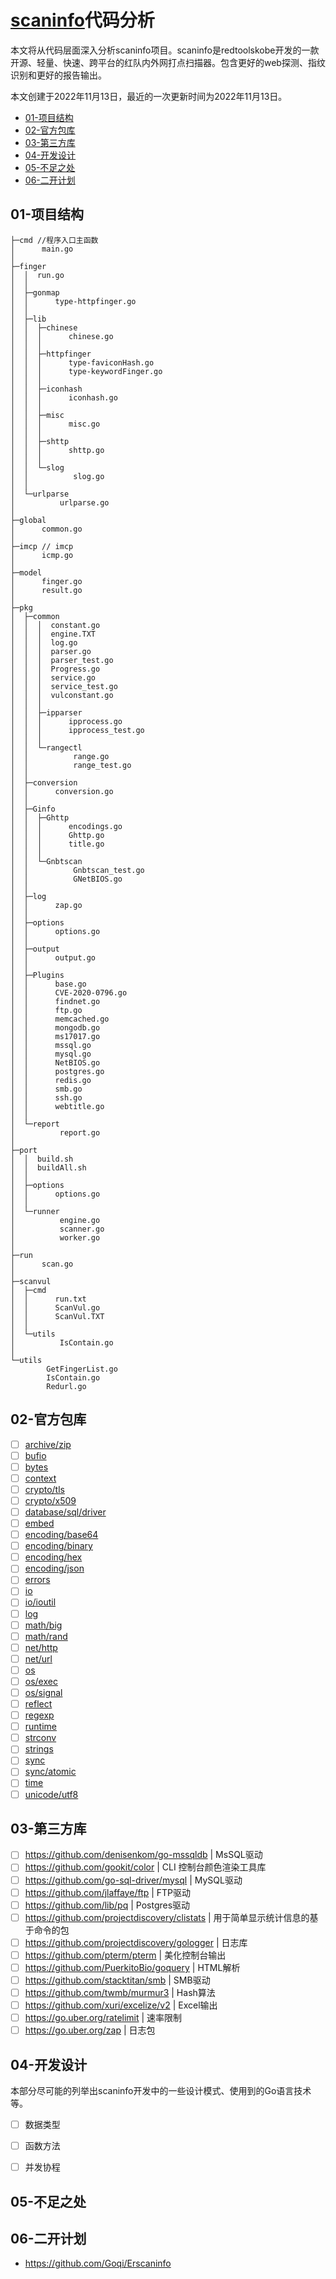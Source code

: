 # [scaninfo](https://github.com/redtoolskobe/scaninfo)代码分析

本文将从代码层面深入分析scaninfo项目。scaninfo是redtoolskobe开发的一款开源、轻量、快速、跨平台的红队内外网打点扫描器。包含更好的web探测、指纹识别和更好的报告输出。

本文创建于2022年11月13日，最近的一次更新时间为2022年11月13日。

- [01-项目结构]()
- [02-官方包库]()
- [03-第三方库]()
- [04-开发设计]()
- [05-不足之处]()
- [06-二开计划]()

## 01-项目结构

```
├─cmd //程序入口主函数
│      main.go
│      
├─finger
│  │  run.go
│  │  
│  ├─gonmap
│  │      type-httpfinger.go
│  │      
│  ├─lib
│  │  ├─chinese
│  │  │      chinese.go
│  │  │      
│  │  ├─httpfinger
│  │  │      type-faviconHash.go
│  │  │      type-keywordFinger.go
│  │  │      
│  │  ├─iconhash
│  │  │      iconhash.go
│  │  │      
│  │  ├─misc
│  │  │      misc.go
│  │  │      
│  │  ├─shttp
│  │  │      shttp.go
│  │  │      
│  │  └─slog
│  │          slog.go
│  │          
│  └─urlparse
│          urlparse.go
│          
├─global
│      common.go
│      
├─imcp // imcp
│      icmp.go
│          
├─model
│      finger.go
│      result.go
│      
├─pkg
│  ├─common
│  │  │  constant.go
│  │  │  engine.TXT
│  │  │  log.go
│  │  │  parser.go
│  │  │  parser_test.go
│  │  │  Progress.go
│  │  │  service.go
│  │  │  service_test.go
│  │  │  vulconstant.go
│  │  │  
│  │  ├─ipparser
│  │  │      ipprocess.go
│  │  │      ipprocess_test.go
│  │  │      
│  │  └─rangectl
│  │          range.go
│  │          range_test.go
│  │          
│  ├─conversion
│  │      conversion.go
│  │      
│  ├─Ginfo
│  │  ├─Ghttp
│  │  │      encodings.go
│  │  │      Ghttp.go
│  │  │      title.go
│  │  │      
│  │  └─Gnbtscan
│  │          Gnbtscan_test.go
│  │          GNetBIOS.go
│  │          
│  ├─log
│  │      zap.go
│  │      
│  ├─options
│  │      options.go
│  │      
│  ├─output
│  │      output.go
│  │      
│  ├─Plugins
│  │      base.go
│  │      CVE-2020-0796.go
│  │      findnet.go
│  │      ftp.go
│  │      memcached.go
│  │      mongodb.go
│  │      ms17017.go
│  │      mssql.go
│  │      mysql.go
│  │      NetBIOS.go
│  │      postgres.go
│  │      redis.go
│  │      smb.go
│  │      ssh.go
│  │      webtitle.go
│  │      
│  └─report
│          report.go
│          
├─port
│  │  build.sh
│  │  buildAll.sh
│  │  
│  ├─options
│  │      options.go
│  │      
│  └─runner
│          engine.go
│          scanner.go
│          worker.go
│          
├─run
│      scan.go
│      
├─scanvul
│  ├─cmd
│  │      run.txt
│  │      ScanVul.go
│  │      ScanVul.TXT
│  │      
│  └─utils
│          IsContain.go
│          
└─utils
        GetFingerList.go
        IsContain.go
        Redurl.go
```

## 02-官方包库

- [ ] [archive/zip](https://pkg.go.dev/archive/zip)
- [ ] [bufio](https://pkg.go.dev/bufio)
- [ ] [bytes](https://pkg.go.dev/bytes)
- [ ] [context](https://pkg.go.dev/context)
- [ ] [crypto/tls](https://pkg.go.dev/crypto/tls)
- [ ] [crypto/x509](https://pkg.go.dev/crypto/x509)
- [ ] [database/sql/driver](https://pkg.go.dev/database/sql/driver)
- [ ] [embed](https://pkg.go.dev/embed)
- [ ] [encoding/base64](https://pkg.go.dev/encoding/base64)
- [ ] [encoding/binary](https://pkg.go.dev/encoding/binary)
- [ ] [encoding/hex](https://pkg.go.dev/encoding/hex)
- [ ] [encoding/json](https://pkg.go.dev/encoding/json)
- [ ] [errors](https://pkg.go.dev/errors)
- [ ] [io](https://pkg.go.dev/io)
- [ ] [io/ioutil](https://pkg.go.dev/io/ioutil)
- [ ] [log](https://pkg.go.dev/log)
- [ ] [math/big](https://pkg.go.dev/math/big)
- [ ] [math/rand](https://pkg.go.dev/math/rand)
- [ ] [net/http](https://pkg.go.dev/net/http)
- [ ] [net/url](https://pkg.go.dev/net/url)
- [ ] [os](https://pkg.go.dev/os)
- [ ] [os/exec](https://pkg.go.dev/os/exec)
- [ ] [os/signal](https://pkg.go.dev/os/signal)
- [ ] [reflect](https://pkg.go.dev/reflect)
- [ ] [regexp](https://pkg.go.dev/regexp)
- [ ] [runtime](https://pkg.go.dev/runtime)
- [ ] [strconv](https://pkg.go.dev/strconv)
- [ ] [strings](https://pkg.go.dev/strings)
- [ ] [sync](https://pkg.go.dev/sync)
- [ ] [sync/atomic](https://pkg.go.dev/sync/atomic)
- [ ] [time](https://pkg.go.dev/time)
- [ ] [unicode/utf8](https://pkg.go.dev/unicode/utf8)

## 03-第三方库

- [ ] https://github.com/denisenkom/go-mssqldb | MsSQL驱动
- [ ] https://github.com/gookit/color | CLI 控制台颜色渲染工具库
- [ ] https://github.com/go-sql-driver/mysql | MySQL驱动
- [ ] https://github.com/jlaffaye/ftp | FTP驱动
- [ ] https://github.com/lib/pq | Postgres驱动
- [ ] https://github.com/projectdiscovery/clistats | 用于简单显示统计信息的基于命令的包
- [ ] https://github.com/projectdiscovery/gologger | 日志库
- [ ] https://github.com/pterm/pterm | 美化控制台输出
- [ ] https://github.com/PuerkitoBio/goquery | HTML解析
- [ ] https://github.com/stacktitan/smb | SMB驱动
- [ ] https://github.com/twmb/murmur3 | Hash算法
- [ ] https://github.com/xuri/excelize/v2 | Excel输出
- [ ] https://go.uber.org/ratelimit | 速率限制
- [ ] https://go.uber.org/zap | 日志包

## 04-开发设计

本部分尽可能的列举出scaninfo开发中的一些设计模式、使用到的Go语言技术等。

- [ ] 数据类型

- [ ] 函数方法
- [ ] 并发协程

## 05-不足之处

## 06-二开计划

- https://github.com/Goqi/Erscaninfo